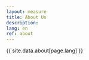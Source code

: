 ```yaml
---
layout: measure
title: About Us
description: 
lang: en
ref: about
---
```


{{ site.data.about[page.lang] }}